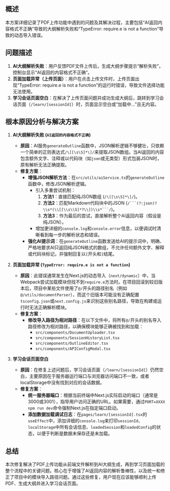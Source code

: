 ## 概述

本方案详细记录了PDF上传功能中遇到的问题及其解决过程，主要包括“AI返回内容格式不正确”导致的大纲解析失败和“TypeError: require.e is not a function”导致的动态导入错误。

## 问题描述

1.  **AI大纲解析失败**：用户反馈PDF文件上传后，生成大纲步骤提示“解析失败”，控制台显示“AI返回的内容格式不正确”。
2.  **页面加载异常（上传页面）**：用户在点击上传文件时，上传页面出现“TypeError: require.e is not a function”的运行时错误，导致文件选择功能无法使用。
3.  **学习会话页面空白**：在解决了上传页面问题并成功生成大纲后，跳转到学习会话页面（`/learn/[sessionId]`）时，页面显示空白或“加载中...”且无内容。

## 根本原因分析与解决方案

1.  **AI大纲解析失败 (`AI返回的内容格式不正确`)**
    -   **原因**：AI服务`generateOutline`函数中，JSON解析逻辑不够健壮，只依赖一个简单的正则表达式`/\[[\s\S]*\]/`来提取JSON数组。当AI返回的内容包含额外文字、注释或以代码块（如`json`或无类型）形式包装JSON时，原有解析无法正确提取。
    -   **修复方案**：
        -   **增强JSON解析方法**：在`src/utils/aiService.ts`的`generateOutline`函数中，修改JSON解析逻辑。
            -   引入多重尝试机制：
                1.  **方法1**：直接匹配纯JSON数组 (`/\[[\s\S]*\]/`)。
                2.  **方法2**：匹配Markdown代码块中的JSON (`/```(?:json)?\\s*(\\[[\\s\\S]*?\\])\\s*```/`)。
                3.  **方法3**：作为最后的尝试，直接解析整个AI返回内容（假设是纯JSON）。
            -   增加更详细的`console.log`和`console.error`信息，以便调试时清晰看到每一步的解析状态和错误。
        -   **强化AI提示词**：在`generateOutline`函数发送给AI的提示词中，明确、严格地要求AI只返回纯JSON格式的数组，不允许任何额外文字、解释或代码块标记，并强制回复以`[`开头和`]`结尾。

2.  **页面加载异常 (`TypeError: require.e is not a function`)**
    -   **原因**：此错误通常发生在Next.js的动态导入（`next/dynamic`）中，当Webpack尝试加载模块但找不到`require.e`方法时。在项目回滚到较旧版本后，项目中某些文件使用了`@/`开头的路径别名（例如`@/utils/documentParser`），而这个旧版本可能没有正确配置`tsconfig.json`或`next.config.js`来识别这些别名路径，导致在构建或运行时无法正确解析模块。
    -   **修复方案**：
        -   **修改导入路径为相对路径**：在以下文件中，将所有`@/`开头的别名导入路径修改为相对路径，以确保模块能够正确被找到和加载：
            -   `src/components/DocumentUploader.tsx`
            -   `src/components/SessionHistoryList.tsx`
            -   `src/components/OutlineEditor.tsx`
            -   `src/components/APIConfigModal.tsx`

3.  **学习会话页面空白**
    -   **原因**：在修复上述问题后，学习会话页面（`/learn/[sessionId]`）仍然空白，主要原因在于服务器运行端口与浏览器访问端口不一致，或者localStorage中没有找到对应的会话数据。
    -   **修复方案**：
        -   **统一服务器端口**：根据当前终端中Next.js实际启动的端口（通常是3000或3001），指导用户访问正确的URL。如果需要，通过`PORT=XXXX npm run dev`命令强制Next.js在指定端口启动。
        -   **添加数据加载调试日志**：在`pages/learn/[sessionId].tsx`的`useEffect`中，添加详细的`console.log`来打印`sessionId`、`localStorage`中所有会话信息、`loadedSession`和`loadedConfig`的状态，以便于判断是数据未保存还是未加载。

## 总结

本次修复解决了PDF上传功能从前端文件解析到AI大纲生成，再到学习页面加载的整个流程中的关键问题。核心在于增强了AI返回内容的解析鲁棒性，以及统一和修正了项目中的模块导入路径问题。通过这些修复，用户现在应该能够顺利上传PDF、生成大纲并进入学习会话页面。 